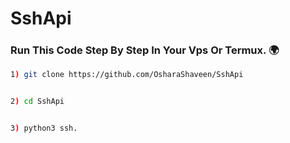 # SshApi

### Run This Code Step By Step In Your Vps Or Termux. 🌍

```sh
1) git clone https://github.com/OsharaShaveen/SshApi


2) cd SshApi


3) python3 ssh.
